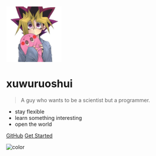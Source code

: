 ![logo](_media/icon.png)

# xuwuruoshui

>A guy who wants to be a scientist but a programmer.

* stay flexible
* learn something interesting
* open the world

[GitHub](https://github.com/xuwuruoshui)
[Get Started](/guide)

<!-- 背景图片 -->

<!-- ![](_media/bg.jpg) -->

![color](#FFFFFF)
